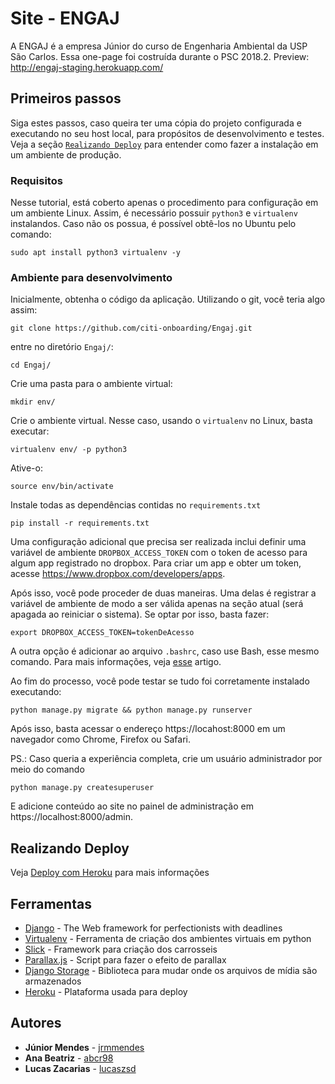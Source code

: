 # Site - ENGAJ
A ENGAJ é a empresa Júnior do curso de Engenharia Ambiental da USP São Carlos. Essa one-page foi costruída durante o PSC 2018.2. Preview: http://engaj-staging.herokuapp.com/

## Primeiros passos
Siga estes passos, caso queira ter uma cópia do projeto configurada e executando no seu host local, para propósitos de desenvolvimento e testes. Veja a seção [`Realizando Deploy`](#realizando-deploy) para entender como fazer a instalação em um ambiente de produção.

### Requisitos
Nesse tutorial, está coberto apenas o procedimento para configuração em um ambiente Linux. Assim, é necessário possuir `python3` e `virtualenv` instalandos. Caso não os possua, é possível obtê-los no Ubuntu pelo comando:

```
sudo apt install python3 virtualenv -y
```

### Ambiente para desenvolvimento
Inicialmente, obtenha o código da aplicação. Utilizando o git, você teria algo assim:

```
git clone https://github.com/citi-onboarding/Engaj.git
```

entre no diretório `Engaj/`:

```
cd Engaj/
```

Crie uma pasta para o ambiente virtual:

```
mkdir env/
```

Crie o ambiente virtual. Nesse caso, usando o `virtualenv` no Linux, basta executar:

```
virtualenv env/ -p python3
```
Ative-o:

```
source env/bin/activate
```

Instale todas as dependências contidas no `requirements.txt`

```
pip install -r requirements.txt
```
Uma configuração adicional que precisa ser realizada inclui definir uma variável de ambiente `DROPBOX_ACCESS_TOKEN` com o token de acesso para algum app registrado no dropbox. Para criar um app e obter um token, acesse https://www.dropbox.com/developers/apps.

Após isso, você pode proceder de duas maneiras. Uma delas é registrar a variável de ambiente de modo a ser válida apenas na seção atual (será apagada ao reiniciar o sistema). Se optar por isso, basta fazer:

```
export DROPBOX_ACCESS_TOKEN=tokenDeAcesso
```
A outra opção é adicionar ao arquivo `.bashrc`, caso use Bash, esse mesmo comando. Para mais informações, veja [esse](https://www.vivaolinux.com.br/artigo/Trabalhando-com-shell-e-variaveis-de-ambiente?pagina=2) artigo.

Ao fim do processo, você pode testar se tudo foi corretamente instalado executando:
```
python manage.py migrate && python manage.py runserver
```
Após isso, basta acessar o endereço https://locahost:8000 em um navegador como Chrome, Firefox ou Safari. 

PS.: Caso queria a experiência completa, crie um usuário administrador por meio do comando
```
python manage.py createsuperuser
```
E adicione conteúdo ao site no painel de administração em https://localhost:8000/admin.

## Realizando Deploy
Veja [Deploy com Heroku](https://devcenter.heroku.com/articles/github-integration#enabling-github-integration) para mais informações

## Ferramentas

* [Django](https://www.djangoproject.com/) - The Web framework for perfectionists with deadlines
* [Virtualenv](https://virtualenv.pypa.io/en/latest/) - Ferramenta de criação dos ambientes virtuais em python
* [Slick](http://kenwheeler.github.io/slick/) - Framework para criação dos carrosseis
* [Parallax.js](http://pixelcog.github.io/parallax.js/) - Script para fazer o efeito de parallax
* [Django Storage](https://django-storages.readthedocs.io/en/latest/) - Biblioteca para mudar onde os arquivos de mídia são armazenados
* [Heroku](https://dashboard.heroku.com/) - Plataforma usada para deploy

## Autores

* **Júnior Mendes** - [jrmmendes](https://github.com/jrmmendes)
* **Ana Beatriz** - [abcr98](https://github.com/abcr98)
* **Lucas Zacarias** - [lucaszsd](https://github.com/lucaszsd)
